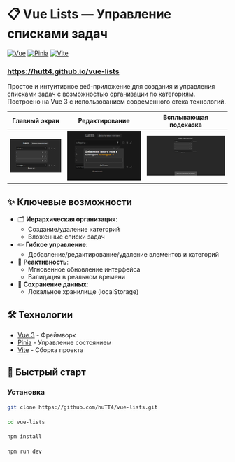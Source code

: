 # 📋 Vue Lists — Управление списками задач

[![Vue](https://img.shields.io/badge/Vue-555555?logo=vue.js)](https://vuejs.org/)
[![Pinia](https://img.shields.io/badge/Pinia-555555?logo=vue.js)](https://pinia.vuejs.org/)
[![Vite](https://img.shields.io/badge/Vite-555555?logo=vite)](https://vitejs.dev/)

### https://hutt4.github.io/vue-lists

Простое и интуитивное веб-приложение для создания и управления списками задач с возможностью организации по категориям. Построено на Vue 3 с использованием современного стека технологий.

| Главный экран                          | Редактирование                          | Всплывающая подсказка            |
| -------------------------------------- | --------------------------------------- | -------------------------------- |
| ![Главный экран](screenshots/main.png) | ![Редактирование](screenshots/edit.png) | ![Ошибка](screenshots/error.png) |

## ✨ Ключевые возможности

- 🗂️ **Иерархическая организация**:
  - Создание/удаление категорий
  - Вложенные списки задач
- ✏️ **Гибкое управление**:
  - Добавление/редактирование/удаление элементов и категорий
- 🔄 **Реактивность**:
  - Мгновенное обновление интерфейса
  - Валидация в реальном времени
- 💾 **Сохранение данных**:
  - Локальное хранилище (localStorage)

## 🛠 Технологии

- [Vue 3](https://vuejs.org/) - Фреймворк
- [Pinia](https://pinia.vuejs.org/) - Управление состоянием
- [Vite](https://vitejs.dev/) - Сборка проекта

## 🚀 Быстрый старт

### Установка

```bash
git clone https://github.com/huTT4/vue-lists.git

cd vue-lists

npm install

npm run dev
```
